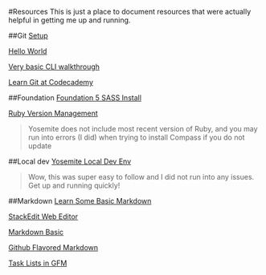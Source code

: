 #Resources
This is just a place to document resources that were actually helpful in getting me up and running.

##Git
[Setup](https://help.github.com/articles/set-up-git/)

[Hello World](https://guides.github.com/activities/hello-world/)

[Very basic CLI walkthrough](https://try.github.io/levels/1/challenges/1)

[Learn Git at Codecademy](https://www.codecademy.com/learn/learn-git)

##Foundation
[Foundation 5 SASS Install](http://foundation.zurb.com/docs/sass.html)

[Ruby Version Management](https://rvm.io/)
>Yosemite does not include most recent version of Ruby, and you may run into errors (I did) when trying to install Compass if you do not update

##Local dev
[Yosemite Local Dev Env](https://echo.co/blog/os-x-1010-yosemite-local-development-environment-apache-php-and-mysql-homebrew)
>Wow, this was super easy to follow and I did not run into any issues. Get up and running quickly!

##Markdown
[Learn Some Basic Markdown](http://www.makeuseof.com/tag/learning-markdown-write-web-faster/)

[StackEdit Web Editor](https://stackedit.io/editor#)

[Markdown Basic](https://help.github.com/articles/markdown-basics/)

[Github Flavored Markdown](https://help.github.com/articles/github-flavored-markdown/)

[Task Lists in GFM](https://github.com/blog/1375%0A-task-lists-in-gfm-issues-pulls-comments)
